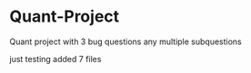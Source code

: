 # Quant-Project
Quant project with 3 bug questions any multiple subquestions

just testing
added 7 files
